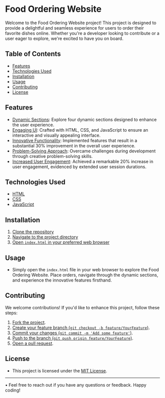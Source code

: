 # Food Ordering Website

Welcome to the Food Ordering Website project! This project is designed to provide a delightful and seamless experience for users to order their favorite dishes online. Whether you're a developer looking to contribute or a user eager to explore, we're excited to have you on board.

## Table of Contents

- [Features](#features)
- [Technologies Used](#technologies-used)
- [Installation](#installation)
- [Usage](#usage)
- [Contributing](#contributing)
- [License](#license)

## Features

- [Dynamic Sections](#dynamic-sections): Explore four dynamic sections designed to enhance the user experience.
- [Engaging UI](#engaging-ui): Crafted with HTML, CSS, and JavaScript to ensure an interactive and visually appealing interface.
- [Innovative Functionality](#innovative-functionality): Implemented features that result in a substantial 30% improvement in the overall user experience.
- [Problem-Solving Approach](#problem-solving-approach): Overcame challenges during development through creative problem-solving skills.
- [Increased User Engagement](#increased-user-engagement): Achieved a remarkable 20% increase in user engagement, evidenced by extended user session durations.

## Technologies Used

- [HTML](#html)
- [CSS](#css)
- [JavaScript](#javascript)

## Installation

1. [Clone the repository](#clone-the-repository)
2. [Navigate to the project directory](#navigate-to-the-project-directory)
3. [Open `index.html` in your preferred web browser](#open-indexhtml-in-your-preferred-web-browser)

## Usage

- Simply open the `index.html` file in your web browser to explore the Food Ordering Website. Place orders, navigate through the dynamic sections, and experience the innovative features firsthand.

## Contributing

We welcome contributions! If you'd like to enhance this project, follow these steps:

1. [Fork the project](#fork-the-project).
2. [Create your feature branch (`git checkout -b feature/YourFeature`)](#create-your-feature-branch).
3. [Commit your changes (`git commit -m 'Add some feature'`)](#commit-your-changes).
4. [Push to the branch (`git push origin feature/YourFeature`)](#push-to-the-branch).
5. [Open a pull request](#open-a-pull-request).

## License

- This project is licensed under the [MIT License](LICENSE).

---

• Feel free to reach out if you have any questions or feedback. Happy coding!

